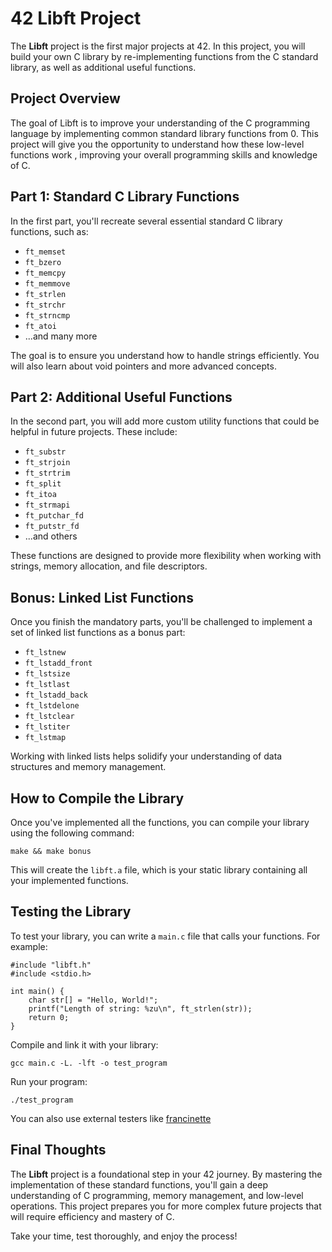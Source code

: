 42 Libft Project
================

The **Libft** project is the first major projects at 42. In this project, you will build your own C library by re-implementing functions from the C standard library, as well as additional useful functions.

Project Overview
-------------------

The goal of Libft is to improve your understanding of the C programming language by implementing common standard library functions from 0. This project will give you the opportunity to understand how these low-level functions work , improving your overall programming skills and knowledge of C.

Part 1: Standard C Library Functions
----------------------------------------

In the first part, you'll recreate several essential standard C library functions, such as:

*   `ft_memset`
*   `ft_bzero`
*   `ft_memcpy`
*   `ft_memmove`
*   `ft_strlen`
*   `ft_strchr`
*   `ft_strncmp`
*   `ft_atoi`
*   ...and many more

The goal is to ensure you understand how to handle strings efficiently. You will also learn about void pointers and more advanced concepts.

Part 2: Additional Useful Functions
--------------------------------------

In the second part, you will add more custom utility functions that could be helpful in future projects. These include:

*   `ft_substr`
*   `ft_strjoin`
*   `ft_strtrim`
*   `ft_split`
*   `ft_itoa`
*   `ft_strmapi`
*   `ft_putchar_fd`
*   `ft_putstr_fd`
*   ...and others

These functions are designed to provide more flexibility when working with strings, memory allocation, and file descriptors.

Bonus: Linked List Functions
-------------------------------

Once you finish the mandatory parts, you'll be challenged to implement a set of linked list functions as a bonus part:

*   `ft_lstnew`
*   `ft_lstadd_front`
*   `ft_lstsize`
*   `ft_lstlast`
*   `ft_lstadd_back`
*   `ft_lstdelone`
*   `ft_lstclear`
*   `ft_lstiter`
*   `ft_lstmap`

Working with linked lists helps solidify your understanding of data structures and memory management.

How to Compile the Library
-----------------------------

Once you've implemented all the functions, you can compile your library using the following command:

    make && make bonus

This will create the `libft.a` file, which is your static library containing all your implemented functions.

Testing the Library
----------------------

To test your library, you can write a `main.c` file that calls your functions. For example:

    #include "libft.h"
    #include <stdio.h>
    
    int main() {
        char str[] = "Hello, World!";
        printf("Length of string: %zu\n", ft_strlen(str));
        return 0;
    }

Compile and link it with your library:

    gcc main.c -L. -lft -o test_program

Run your program:

    ./test_program

You can also use external testers like [francinette](https://github.com/xicodomingues/francinette)

Final Thoughts
-----------------

The **Libft** project is a foundational step in your 42 journey. By mastering the implementation of these standard functions, you'll gain a deep understanding of C programming, memory management, and low-level operations. This project prepares you for more complex future projects that will require efficiency and mastery of C.

Take your time, test thoroughly, and enjoy the process!
